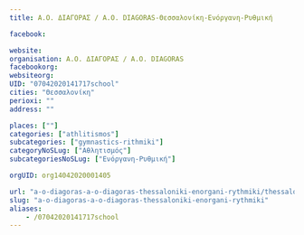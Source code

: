```yaml
---
title: Α.Ο. ΔΙΑΓΟΡΑΣ / A.O. DIAGORAS-Θεσσαλονίκη-Ενόργανη-Ρυθμική

facebook:

website:
organisation: Α.Ο. ΔΙΑΓΟΡΑΣ / A.O. DIAGORAS
facebookorg:
websiteorg:
UID: "07042020141717school"
cities: "Θεσσαλονίκη"
perioxi: ""
address: ""

places: [""]
categories: ["athlitismos"]
subcategories: ["gymnastics-rithmiki"]
categoryNoSLug: ["Αθλητισμός"]
subcategoriesNoSLug: ["Ενόργανη-Ρυθμική"]

orgUID: org14042020001405

url: "a-o-diagoras-a-o-diagoras-thessaloniki-enorgani-rythmiki/thessaloniki//"
slug: "a-o-diagoras-a-o-diagoras-thessaloniki-enorgani-rythmiki"
aliases:
    - /07042020141717school
---
```





